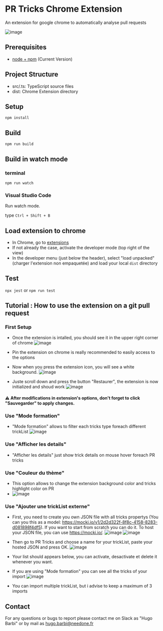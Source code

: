 # PR Tricks Chrome Extension

An extension for google chrome to automatically analyse pull requests

![image](https://user-images.githubusercontent.com/16685940/112637090-12d50900-8e3e-11eb-8ce5-b6f10cc2d342.png)


## Prerequisites

* [node + npm](https://nodejs.org/) (Current Version)

## Project Structure

* src/.ts: TypeScript source files
* dist: Chrome Extension directory

## Setup

```
npm install
```

## Build

```
npm run build
```

## Build in watch mode

### terminal

```
npm run watch
```

### Visual Studio Code

Run watch mode.

type `Ctrl + Shift + B`

## Load extension to chrome

- In Chrome, go to [extensions](chrome://extensions/)
- If not already the case, activate the developer mode (top right of the view)
- In the developer menu (just below the header), select "load unpacked" (charger l'extension non empaquetée) and load your local `dist` directory

## Test
`npx jest` or `npm run test`

## Tutorial : How to use the extension on a git pull request

### First Setup

- Once the extension is intalled, you should see it in the upper right corner of chrome
![image](https://user-images.githubusercontent.com/82021898/119953680-89a59400-bf9e-11eb-9ce8-f477f41522c6.png)


- Pin the extension on chrome is really recommended to easily access to the options


- Now when you press the extension icon, you will see a white background.
![image](https://user-images.githubusercontent.com/82021898/119954347-2e27d600-bf9f-11eb-81c0-e484bcbbd916.png)


- Juste scroll down and press the button "Restaurer", the extension is now initialized and shoud work
![image](https://user-images.githubusercontent.com/82021898/119954555-63342880-bf9f-11eb-9785-c86964d558db.png)    



#### ⚠️ After modifications in extension's options, don't forget to click "Sauvegarder" to apply changes.    


### Use "Mode formation"

- "Mode formation" allows to filter each tricks type foreach different trickList
![image](https://user-images.githubusercontent.com/82021898/119955268-30d6fb00-bfa0-11eb-9f7d-cdca7e0fc695.png)

### Use "Afficher les details"

- "Afficher les details" just show trick details on mouse hover foreach PR tricks

### Use "Couleur du thème"

- This option allows to change the extension background color and tricks highlight color on PR
- ![image](https://user-images.githubusercontent.com/82021898/119956616-91b30300-bfa1-11eb-8053-6bc27ad19388.png)

### Use "Ajouter une trickList externe"

- First, you need to create you own JSON file with all tricks propertys (You can you this as a model: https://mocki.io/v1/2d2d322f-8f8c-4158-8283-d081898f4df5). If you want to start from scratch you can do it. To host your JSON file, you can use https://mocki.io/.
![image](https://user-images.githubusercontent.com/82021898/119957372-4fd68c80-bfa2-11eb-8cba-6ebb8b06ed26.png)
![image](https://user-images.githubusercontent.com/82021898/119957440-5d8c1200-bfa2-11eb-9f55-7d63c8fdc55f.png)

- Then go to PR Tricks and choose a name for your trickList, paste your hosted JSON and press OK.
![image](https://user-images.githubusercontent.com/82021898/119957627-857b7580-bfa2-11eb-8c10-13a09517bfd3.png)

- Your list should appears below, you can activate, desactivate et delete it whenever you want.
- If you are using "Mode formation" you can see all the tricks of your import
![image](https://user-images.githubusercontent.com/82021898/119958055-f1f67480-bfa2-11eb-9653-ef47ff60559d.png)   

- You can import multiple trickList, but i advise to keep a maximum of 3 imports 

## Contact

For any questions or bugs to report please contact me on Slack as "Hugo Barbi" or by mail as hugo.barbi@needone.fr
